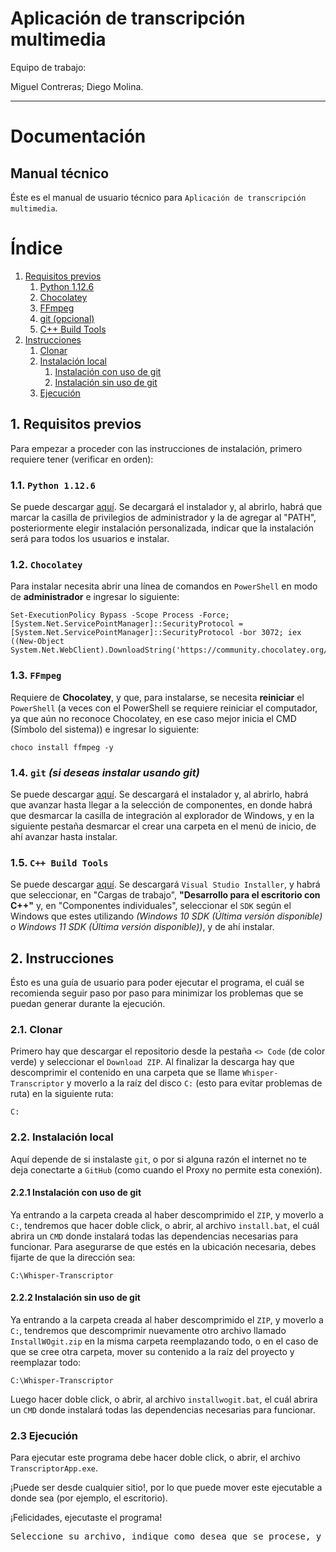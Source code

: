 # **Aplicación de transcripción multimedia**

Equipo de trabajo:

Miguel Contreras; Diego Molina.

---
# **Documentación**
## **Manual técnico**

Éste es el manual de usuario técnico para `Aplicación de transcripción multimedia`.

# **Índice**

1. [Requisitos previos](#1-requisitos-previos)
    1. [Python 1.12.6](#11-python-1126)
    2. [Chocolatey](#12-chocolatey)
    3. [FFmpeg](#13-ffmpeg)
    4. [git (opcional)](#14-git-si-deseas-instalar-usando-git)
    5. [C++ Build Tools](#15-c-build-tools)
2. [Instrucciones](#2-instrucciones)
    1. [Clonar](#21-clonar)
    2. [Instalación local](#22-instalación-local)
        1. [Instalación con uso de git](#221-instalación-con-uso-de-git)
        2. [Instalación sin uso de git](#222-instalación-sin-uso-de-git)
    3. [Ejecución](#23-ejecución)

## **1. Requisitos previos**
Para empezar a proceder con las instrucciones de instalación, primero requiere tener (verificar en orden):

### **1.1. `Python 1.12.6`**
Se puede descargar [aquí](https://www.python.org/downloads/release/python-3126/). Se decargará el instalador y, al abrirlo, habrá que marcar la casilla de privilegios de administrador y la de agregar al "PATH", posteriormente elegir instalación personalizada, indicar que la instalación será para todos los usuarios e instalar.

### **1.2. `Chocolatey`**
Para instalar necesita abrir una línea de comandos en `PowerShell` en modo de **administrador** e ingresar lo siguiente:
```
Set-ExecutionPolicy Bypass -Scope Process -Force; [System.Net.ServicePointManager]::SecurityProtocol = [System.Net.ServicePointManager]::SecurityProtocol -bor 3072; iex ((New-Object System.Net.WebClient).DownloadString('https://community.chocolatey.org/install.ps1'))
```

### **1.3. `FFmpeg`**
Requiere de **Chocolatey**, y que, para instalarse, se necesita **reiniciar** el `PowerShell` (a veces con el PowerShell se requiere reiniciar el computador, ya que aún no reconoce Chocolatey, en ese caso mejor inicia el CMD (Símbolo del sistema)) e ingresar lo siguiente:
```
choco install ffmpeg -y
```

### **1.4. `git`** _(si deseas instalar usando git)_
Se puede descargar [aquí](https://git-scm.com/downloads/win). Se descargará el instalador y, al abrirlo, habrá que avanzar hasta llegar a la selección de componentes, en donde habrá que desmarcar la casilla de integración al explorador de Windows, y en la siguiente pestaña desmarcar el crear una carpeta en el menú de inicio, de ahí avanzar hasta instalar.

### **1.5. `C++ Build Tools`**
Se puede descargar [aquí](https://visualstudio.microsoft.com/visual-cpp-build-tools/). Se descargará `Visual Studio Installer`, y habrá que seleccionar, en "Cargas de trabajo", **"Desarrollo para el escritorio con C++"** y, en "Componentes individuales", seleccionar el `SDK` según el Windows que estes utilizando _(Windows 10 SDK (Última versión disponible) o Windows 11 SDK (Última versión disponible))_, y de ahí instalar.

## **2. Instrucciones**
Ésto es una guía de usuario para poder ejecutar el programa, el cuál se recomienda seguir paso por paso para minimizar los problemas que se puedan generar durante la ejecución.

### **2.1. Clonar**

Primero hay que descargar el repositorio desde la pestaña `<> Code` (de color verde) y seleccionar el `Download ZIP`. Al finalizar la descarga hay que descomprimir el contenido en una carpeta que se llame `Whisper-Transcriptor` y moverlo a la raíz del disco `C:` (esto para evitar problemas de ruta) en la siguiente ruta:
```
C:
```

### **2.2. Instalación local**
Aquí depende de si instalaste `git`, o por si alguna razón el internet no te deja conectarte a `GitHub` (como cuando el Proxy no permite esta conexión).

#### **2.2.1 Instalación con uso de git**

Ya entrando a la carpeta creada al haber descomprimido el `ZIP`, y moverlo a `C:`, tendremos que hacer doble click, o abrir, al archivo `install.bat`, el cuál abrira un `CMD` donde instalará todas las dependencias necesarias para funcionar. Para asegurarse de que estés en la ubicación necesaria, debes fijarte de que la dirección sea:
```
C:\Whisper-Transcriptor
```

#### **2.2.2 Instalación sin uso de git**

Ya entrando a la carpeta creada al haber descomprimido el `ZIP`, y moverlo a `C:`, tendremos que descomprimir nuevamente otro archivo llamado `InstallWOgit.zip` en la misma carpeta reemplazando todo, o en el caso de que se cree otra carpeta, mover su contenido a la raíz del proyecto y reemplazar todo: 
```
C:\Whisper-Transcriptor
```
Luego hacer doble click, o abrir, al archivo `installwogit.bat`, el cuál abrira un `CMD` donde instalará todas las dependencias necesarias para funcionar.

### **2.3 Ejecución**

Para ejecutar este programa debe hacer doble click, o abrir, el archivo `TranscriptorApp.exe`.

¡Puede ser desde cualquier sitio!, por lo que puede mover este ejecutable a donde sea (por ejemplo, el escritorio).

¡Felicidades, ejecutaste el programa!

<pre>Seleccione su archivo, indique como desea que se procese, y ¡a transcribir!</pre>
